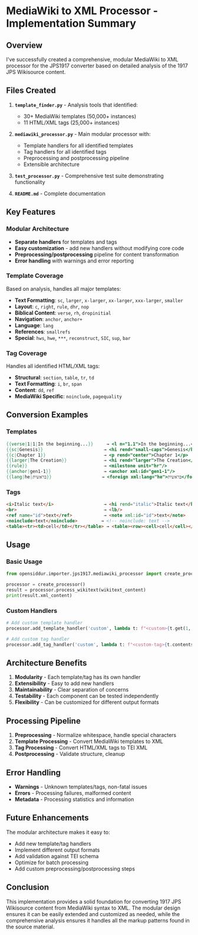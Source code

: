 # MediaWiki to XML Processor - Implementation Summary

## Overview

I've successfully created a comprehensive, modular MediaWiki to XML processor for the JPS1917 converter based on detailed analysis of the 1917 JPS Wikisource content.

## Files Created

1. **`template_finder.py`** - Analysis tools that identified:
   - 30+ MediaWiki templates (50,000+ instances)
   - 11 HTML/XML tags (25,000+ instances)

2. **`mediawiki_processor.py`** - Main modular processor with:
   - Template handlers for all identified templates
   - Tag handlers for all identified tags
   - Preprocessing and postprocessing pipeline
   - Extensible architecture

3. **`test_processor.py`** - Comprehensive test suite demonstrating functionality

4. **`README.md`** - Complete documentation

## Key Features

### Modular Architecture
- **Separate handlers** for templates and tags
- **Easy customization** - add new handlers without modifying core code
- **Preprocessing/postprocessing** pipeline for content transformation
- **Error handling** with warnings and error reporting

### Template Coverage
Based on analysis, handles all major templates:
- **Text Formatting**: `sc`, `larger`, `x-larger`, `xx-larger`, `xxx-larger`, `smaller`
- **Layout**: `c`, `right`, `rule`, `dhr`, `nop`
- **Biblical Content**: `verse`, `rh`, `dropinitial`
- **Navigation**: `anchor`, `anchor+`
- **Language**: `lang`
- **References**: `smallrefs`
- **Special**: `hws`, `hwe`, `***`, `reconstruct`, `SIC`, `sup`, `bar`

### Tag Coverage
Handles all identified HTML/XML tags:
- **Structural**: `section`, `table`, `tr`, `td`
- **Text Formatting**: `i`, `br`, `span`
- **Content**: `dd`, `ref`
- **MediaWiki Specific**: `noinclude`, `pagequality`

## Conversion Examples

### Templates
```mediawiki
{{verse|1|1|In the beginning...}}     → <l n="1.1">In the beginning...</l>
{{sc|Genesis}}                       → <hi rend="small-caps">Genesis</hi>
{{c|Chapter 1}}                      → <p rend="center">Chapter 1</p>
{{larger|The Creation}}              → <hi rend="larger">The Creation</hi>
{{rule}}                             → <milestone unit="hr"/>
{{anchor|gen1-1}}                    → <anchor xml:id="gen1-1"/>
{{lang|he|בראשית}}                   → <foreign xml:lang="he">בראשית</foreign>
```

### Tags
```html
<i>Italic text</i>                   → <hi rend="italic">Italic text</hi>
<br>                                 → <lb/>
<ref name="id">text</ref>            → <note xml:id="id">text</note>
<noinclude>text</noinclude>         → <!-- noinclude: text -->
<table><tr><td>cell</td></tr></table> → <table><row><cell>cell</cell></row></table>
```

## Usage

### Basic Usage
```python
from opensiddur.importer.jps1917.mediawiki_processor import create_processor

processor = create_processor()
result = processor.process_wikitext(wikitext_content)
print(result.xml_content)
```

### Custom Handlers
```python
# Add custom template handler
processor.add_template_handler('custom', lambda t: f"<custom>{t.get(1, '')}</custom>")

# Add custom tag handler  
processor.add_tag_handler('custom', lambda t: f"<custom-tag>{t.contents}</custom-tag>")
```

## Architecture Benefits

1. **Modularity** - Each template/tag has its own handler
2. **Extensibility** - Easy to add new handlers
3. **Maintainability** - Clear separation of concerns
4. **Testability** - Each component can be tested independently
5. **Flexibility** - Can be customized for different output formats

## Processing Pipeline

1. **Preprocessing** - Normalize whitespace, handle special characters
2. **Template Processing** - Convert MediaWiki templates to XML
3. **Tag Processing** - Convert HTML/XML tags to TEI XML
4. **Postprocessing** - Validate structure, cleanup

## Error Handling

- **Warnings** - Unknown templates/tags, non-fatal issues
- **Errors** - Processing failures, malformed content
- **Metadata** - Processing statistics and information

## Future Enhancements

The modular architecture makes it easy to:
- Add new template/tag handlers
- Implement different output formats
- Add validation against TEI schema
- Optimize for batch processing
- Add custom preprocessing/postprocessing steps

## Conclusion

This implementation provides a solid foundation for converting 1917 JPS Wikisource content from MediaWiki syntax to XML. The modular design ensures it can be easily extended and customized as needed, while the comprehensive analysis ensures it handles all the markup patterns found in the source material.
